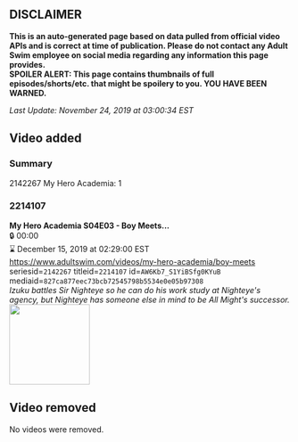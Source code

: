 ## DISCLAIMER
**This is an auto-generated page based on data pulled from official video APIs and is correct at time of publication. Please do not contact any Adult Swim employee on social media regarding any information this page provides.**  
**SPOILER ALERT: This page contains thumbnails of full episodes/shorts/etc. that might be spoilery to you. YOU HAVE BEEN WARNED.**  

_Last Update: November 24, 2019 at 03:00:34 EST_
## Video added
### Summary
2142267 My Hero Academia: 1  
### 2214107
**My Hero Academia S04E03 - Boy Meets...**  
 🔒 00:00  
⌛ December 15, 2019 at 02:29:00 EST  
https://www.adultswim.com/videos/my-hero-academia/boy-meets  
seriesid=`2142267` titleid=`2214107` id=`AW6Kb7_S1YiBSfg0KYuB` mediaid=`827ca877eec73bcb72545798b5534e0e05b97308`  
_Izuku battles Sir Nighteye so he can do his work study at Nighteye's agency, but Nighteye has someone else in mind to be All Might's successor._  
<a href="https://media.cdn.adultswim.com/uploads/20191120/thumbnails/2_191120151010-myheroacademia_066.jpg"><img src="https://media.cdn.adultswim.com/uploads/20191120/thumbnails/2_191120151010-myheroacademia_066.jpg" height="144px" /></a>
## Video removed
No videos were removed.  
